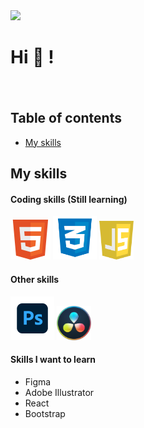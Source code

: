 <img src="https://i.pinimg.com/736x/70/8d/b0/708db031cbd5206418e7dc4614854e6e.jpg" width="1280">

# Hi 👋 !
ㅤ
## Table of contents
* [My skills](#my-skills)
  
## My skills

#### Coding skills (Still learning)
<img src="img/html-logo.png" width="64"> <img src="img/css-logo.png" width="70"> <img src="img/js-logo.png" width="55">

#### Other skills
<img src="img/ps-logo.png" width="70"> <img src="img/davinci-logo.png" width="55">

#### Skills I want to learn
* Figma
* Adobe Illustrator
* React
* Bootstrap
